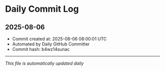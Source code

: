 # Daily Commit Log

## 2025-08-06

- Commit created at: 2025-08-06 08:00:01 UTC
- Automated by Daily GitHub Committer
- Commit hash: b4wz14sunac

---
*This file is automatically updated daily*